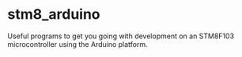 # stm8_arduino
Useful programs to get you going with development on an STM8F103 microcontroller using the Arduino platform.
